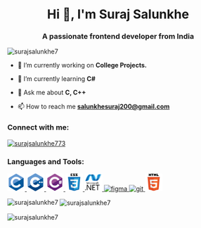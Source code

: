 <h1 align="center">Hi 👋, I'm Suraj Salunkhe</h1>
<h3 align="center">A passionate frontend developer from India</h3>

<p align="left"> <img src="https://komarev.com/ghpvc/?username=surajsalunkhe7&label=Profile%20views&color=0e75b6&style=flat" alt="surajsalunkhe7" /></p>

- 🔭 I’m currently working on **College Projects.**

- 🌱 I’m currently learning **C#**

- 💬 Ask me about **C, C++**

- 📫 How to reach me **salunkhesuraj200@gmail.com**

<h3 align="left">Connect with me: </h3>
<p align="left">
<a href="https://instagram.com/surajsalunkhe773" target="blank"><img align="center" src="https://raw.githubusercontent.com/rahuldkjain/github-profile-readme-generator/master/src/images/icons/Social/instagram.svg" alt="surajsalunkhe773" height="30" width="40" /></a>
</p>

<h3 align="left">Languages and Tools:</h3>
<p align="left"> <a href="https://www.cprogramming.com/" target="_blank" rel="noreferrer"> <img src="https://raw.githubusercontent.com/devicons/devicon/master/icons/c/c-original.svg" alt="c" width="40" height="40"/> </a> <a href="https://www.w3schools.com/cpp/" target="_blank" rel="noreferrer"> <img src="https://raw.githubusercontent.com/devicons/devicon/master/icons/cplusplus/cplusplus-original.svg" alt="cplusplus" width="40" height="40"/> </a> <a href="https://www.w3schools.com/cs/" target="_blank" rel="noreferrer"><img src="https://raw.githubusercontent.com/devicons/devicon/master/icons/csharp/csharp-original.svg" alt="csharp" width="40" height="40"/> </a> <a href="https://www.w3schools.com/css/" target="_blank" rel="noreferrer"> <img src="https://raw.githubusercontent.com/devicons/devicon/master/icons/css3/css3-original-wordmark.svg" alt="css3" width="40" height="40"/> </a> <a href="https://dotnet.microsoft.com/" target="_blank" rel="noreferrer"> <img src="https://raw.githubusercontent.com/devicons/devicon/master/icons/dot-net/dot-net-original-wordmark.svg" alt="dotnet" width="40" height="40"/> </a> <a href="https://www.figma.com/" target="_blank" rel="noreferrer"> <img src="https://www.vectorlogo.zone/logos/figma/figma-icon.svg" alt="figma" width="40" height="40"/> </a> <a href="https://git-scm.com/" target="_blank" rel="noreferrer"> <img src="https://www.vectorlogo.zone/logos/git-scm/git-scm-icon.svg" alt="git" width="40" height="40"/> </a> <a href="https://www.w3.org/html/" target="_blank" rel="noreferrer"> <img src="https://raw.githubusercontent.com/devicons/devicon/master/icons/html5/html5-original-wordmark.svg" alt="html5" width="40" height="40"/> </a> </p>

<p><img align="left" src="https://github-readme-stats.vercel.app/api/top-langs?username=surajsalunkhe7&show_icons=true&locale=en&layout=compact" alt="surajsalunkhe7" /></p>

<p>&nbsp;<img align="center" src="https://github-readme-stats.vercel.app/api?username=surajsalunkhe7&show_icons=true&locale=en" alt="surajsalunkhe7" /></p>

<p><img align="center" src="https://github-readme-streak-stats.herokuapp.com/?user=surajsalunkhe7&" alt="surajsalunkhe7" /> </p>
